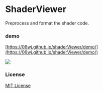 # ShaderViewer
Preprocess and format the shader code.

### demo
[https://06wj.github.io/shaderViewer/demo/](https://06wj.github.io/shaderViewer/demo/)

![](https://gw.alicdn.com/tfs/TB1lkmzuL1TBuNjy0FjXXajyXXa-1170-1254.png)
### License
[MIT License](http://en.wikipedia.org/wiki/MIT_License)
